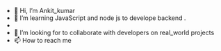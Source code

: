 - 👋 Hi, I’m Ankit_kumar
- 👀 I’m learning JavaScript and node js to develope backend .
- 
- 💞️ I’m looking for to collaborate with developers on real_world projects
- 📫 How to reach me 

<!---
Ankit5kumar/Ankit5kumar is a ✨ special ✨ repository because its `README.md` (this file) appears on your GitHub profile.
You can click the Preview link to take a look at your changes.
--->

